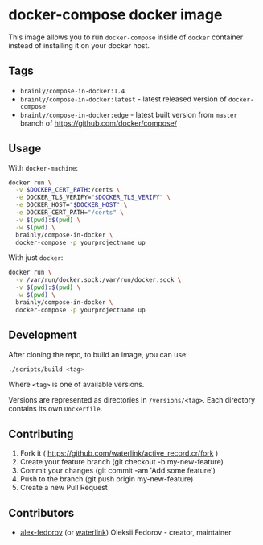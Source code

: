 # docker-compose docker image

This image allows you to run `docker-compose` inside of `docker` container
instead of installing it on your docker host.

## Tags

- `brainly/compose-in-docker:1.4`
- `brainly/compose-in-docker:latest` - latest released version of `docker-compose`
- `brainly/compose-in-docker:edge` - latest built version from `master` branch of
  https://github.com/docker/compose/

## Usage

With `docker-machine`:

```bash
docker run \
  -v $DOCKER_CERT_PATH:/certs \
  -e DOCKER_TLS_VERIFY="$DOCKER_TLS_VERIFY" \
  -e DOCKER_HOST="$DOCKER_HOST" \
  -e DOCKER_CERT_PATH="/certs" \
  -v $(pwd):$(pwd) \
  -w $(pwd) \
  brainly/compose-in-docker \
  docker-compose -p yourprojectname up
```

With just `docker`:

```bash
docker run \
  -v /var/run/docker.sock:/var/run/docker.sock \
  -v $(pwd):$(pwd) \
  -w $(pwd) \
  brainly/compose-in-docker \
  docker-compose -p yourprojectname up
```

## Development

After cloning the repo, to build an image, you can use:

```bash
./scripts/build <tag>
```

Where `<tag>` is one of available versions.

Versions are represented as directories in `/versions/<tag>`. Each directory
contains its own `Dockerfile`.

## Contributing

1. Fork it ( https://github.com/waterlink/active_record.cr/fork )
1. Create your feature branch (git checkout -b my-new-feature)
1. Commit your changes (git commit -am 'Add some feature')
1. Push to the branch (git push origin my-new-feature)
1. Create a new Pull Request

## Contributors

- [alex-fedorov](https://github.com/alex-fedorov) (or
  [waterlink](https://github.com/waterlink)) Oleksii Fedorov - creator,
  maintainer
